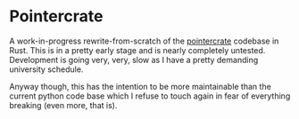# Pointercrate

A work-in-progress rewrite-from-scratch of the [pointercrate](https://pointercrate.com/) codebase in Rust. This is in a pretty early stage and is nearly completely untested. Development is going very, very, slow as I have a pretty demanding university schedule.

Anyway though, this has the intention to be more maintainable than the current python code base which I refuse to touch again in fear of everything breaking (even more, that is).
